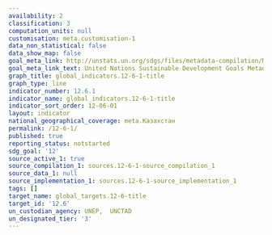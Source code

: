 ```yaml
---
availability: 2
classification: 3
computation_units: null
customisation: meta.customisation-1
data_non_statistical: false
data_show_map: false
goal_meta_link: http://unstats.un.org/sdgs/files/metadata-compilation/Metadata-Goal-12.pdf
goal_meta_link_text: United Nations Sustainable Development Goals Metadata (pdf 782kB)
graph_title: global_indicators.12-6-1-title
graph_type: line
indicator_number: 12.6.1
indicator_name: global_indicators.12-6-1-title
indicator_sort_order: 12-06-01
layout: indicator
national_geographical_coverage: meta.Казахстан
permalink: /12-6-1/
published: true
reporting_status: notstarted
sdg_goal: '12'
source_active_1: true
source_compilation_1: sources.12-6-1-source_compilation_1
source_data_1: null
source_implementation_1: sources.12-6-1-source_implementation_1
tags: []
target_name: global_targets.12-6-title
target_id: '12.6'
un_custodian_agency: UNEP,  UNCTAD
un_designated_tier: '3'
---
```

